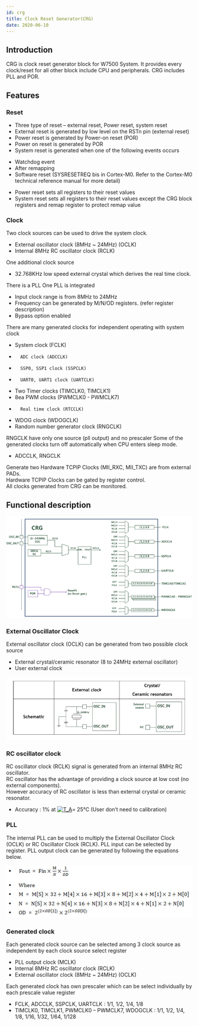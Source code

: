 ```yaml
---
id: crg
title: Clock Reset Generator(CRG)
date: 2020-06-10
--- 
```


## Introduction

CRG is clock reset generator block for W7500 System. It provides every clock/reset for all other block include CPU and peripherals. CRG includes PLL and POR.

## Features

### Reset
* Three type of reset – external reset, Power reset, system reset
* External reset is generated by low level on the RSTn pin (external reset)
* Power reset is generated by Power-on reset (POR)
* Power on reset is generated by POR
* System reset is generated when one of the following events occurs
 - Watchdog event
 - After remapping
 - Software reset (SYSRESETREQ bis in Cortex-M0. Refer to the Cortex-M0 technical reference manual for more detail)
* Power reset sets all registers to their reset values
* System reset sets all registers to their reset values except the CRG block registers and remap register to protect remap value

### Clock

Two clock sources can be used to drive the system clock.

* External oscillator clock (8MHz ~ 24MHz) (OCLK)
* Internal 8MHz RC oscillator clock (RCLK)

One additional clock source

* 32.768KHz low speed external crystal which derives the real time clock.

There is a PLL 
One PLL is integrated

*	Input clock range is from 8MHz to 24MHz
*	Frequency can be generated by M/N/OD registers. (refer register description)
*	Bypass option enabled

There are many generated clocks for independent operating with system clock

*	System clock (FCLK) 
*       ADC clock (ADCCLK)
*       SSP0, SSP1 clock (SSPCLK)
*       UART0, UART1 clock (UARTCLK)
*	Two Timer clocks (TIMCLK0, TIMCLK1)
*	8ea PWM clocks (PWMCLK0 - PWMCLK7)
*       Real time clock (RTCCLK)
*	WDOG clock (WDOGCLK)
*	Random number generator clock (RNGCLK)

RNGCLK have only one source (pll output) and no prescaler
Some of the generated clocks turn off automatically when CPU enters sleep mode.

* ADCCLK, RNGCLK

Generate two Hardware TCPIP Clocks (MII_RXC, MII_TXC) are from external PADs.  
Hardware TCPIP Clocks can be gated by register control.  
All clocks generated from CRG can be monitored.

## Functional description

![](/img/products/w7500p/peripheral/crg_block_diagram.png "CRG block diagram")

### External Oscillator Clock
External oscillator clock (OCLK) can be generated from two possible clock source

* External crystal/ceramic resonator (8 to 24MHz external oscillator)
* User external clock 

![](/img/products/w7500p/peripheral/table1.jpg "Table1. External oscillator clock sources")

### RC oscillator clock
RC oscillator clock (RCLK) signal is generated from an internal 8MHz RC oscillator.  
RC oscillator has the advantage of providing a clock source at low cost (no external components).   
However accuracy of RC oscillator is less than external crystal or ceramic resonator.

* Accuracy : 1% at <a href="http://www.codecogs.com/eqnedit.php?latex=T_A" target="_blank"><img src="http://latex.codecogs.com/gif.latex?T_A" title="T_A" /></a>= 25℃ (User don’t need to calibration)

### PLL
The internal PLL can be used to multiply the External Oscillator Clock (OCLK) or RC Oscillator Clock (RCLK). PLL input can be selected by register.
PLL output clock can be generated by following the equations below.

![](/img/products/w7500p/peripheral/pll_formula.jpg "PLL formula.jpg")


### Generated clock
Each generated clock source can be selected among 3 clock source as independent by each clock source select register

* PLL output clock (MCLK)
* Internal 8MHz RC oscillator clock (RCLK)
* External oscillator clock (8MHz ~ 24MHz) (OCLK)

Each generated clock has own prescaler which can be select individually by each prescale value register

* FCLK, ADCCLK, SSPCLK, UARTCLK : 1/1, 1/2, 1/4, 1/8
* TIMCLK0, TIMCLK1, PWMCLK0 – PWMCLK7, WDOGCLK : 1/1, 1/2, 1/4, 1/8, 1/16, 1/32, 1/64, 1/128
